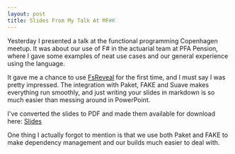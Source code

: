 ```yaml
---
layout: post
title: Slides From My Talk At MF#K   
---
```

Yesterday I presented a talk at the functional programming Copenhagen meetup. It was about our use of F# in the actuarial team at PFA Pension, where I gave some examples of neat use cases and our general experience using the language.

It gave me a chance to use [FsReveal](http://fsprojects.github.io/FsReveal/) for the first time, and I must say I was pretty impressed. The integration with Paket, FAKE and Suave makes everything run smoothly, and just writing your slides in markdown is so much easier than messing around in PowerPoint.

I've converted the slides to PDF and made them available for download here: [Slides](http://kreutz.us/Slides/MFK%20Jan%202016/FSharp%20at%20PFA%20Pension.pdf)

One thing I actually forgot to mention is that we use both Paket and FAKE to make dependency management and our builds much easier to deal with.